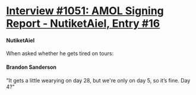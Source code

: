 # [Interview #1051: AMOL Signing Report - NutiketAiel, Entry #16](https://www.theoryland.com/intvmain.php?i=1051#16)

#### NutiketAiel

When asked whether he gets tired on tours:

#### Brandon Sanderson

"It gets a little wearying on day 28, but we're only on day 5, so it’s fine. Day 4?"


